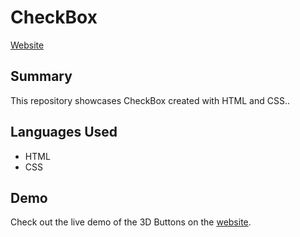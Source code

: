 # CheckBox

[Website](https://syed1811.github.io/Checkbox/)

## Summary

This repository showcases CheckBox created with HTML and CSS..

## Languages Used

- HTML
- CSS

## Demo

Check out the live demo of the 3D Buttons on the [website](https://syed1811.github.io/Checkbox/).
